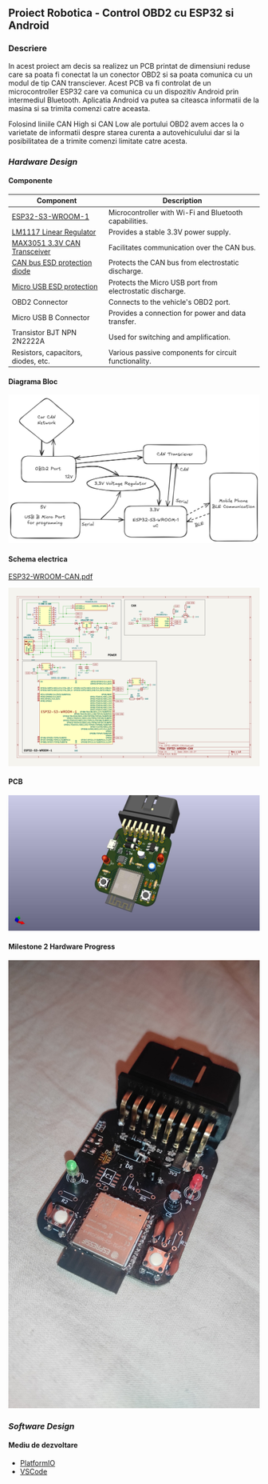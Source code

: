 ## Proiect Robotica - Control OBD2 cu ESP32 si Android

### Descriere

In acest proiect am decis sa realizez un PCB printat de dimensiuni reduse care sa poata fi conectat la un conector OBD2 si sa poata comunica cu un modul de tip CAN transciever. Acest PCB va fi controlat de un microcontroller ESP32 care va comunica cu un dispozitiv Android prin intermediul Bluetooth. Aplicatia Android va putea sa citeasca informatii de la masina si sa trimita comenzi catre aceasta.

Folosind liniile CAN High si CAN Low ale portului OBD2 avem acces la o varietate de informatii despre starea curenta a autovehiculului dar si la posibilitatea de a trimite comenzi limitate catre acesta.

### *Hardware Design*

#### Componente

| **Component**                     | **Description** |  
|-----------------------------------|-----------------|  
| [ESP32-S3-WROOM-1](https://www.espressif.com/sites/default/files/documentation/esp32-s3-wroom-1_wroom-1u_datasheet_en.pdf) | Microcontroller with Wi-Fi and Bluetooth capabilities. |  
| [LM1117 Linear Regulator](https://www.ti.com/lit/ds/symlink/lm1117.pdf) | Provides a stable 3.3V power supply. |  
| [MAX3051 3.3V CAN Transceiver](https://www.analog.com/media/en/technical-documentation/data-sheets/max3051.pdf) | Facilitates communication over the CAN bus. |  
| [CAN bus ESD protection diode](https://assets.nexperia.com/documents/data-sheet/PESD2CAN.pdf) | Protects the CAN bus from electrostatic discharge. |  
| [Micro USB ESD protection](https://datasheet.datasheetarchive.com/originals/distributors/Datasheets-DGA26/1842016.pdf) | Protects the Micro USB port from electrostatic discharge. |  
| OBD2 Connector                     | Connects to the vehicle's OBD2 port. |  
| Micro USB B Connector              | Provides a connection for power and data transfer. |  
| Transistor BJT NPN 2N2222A         | Used for switching and amplification. |  
| Resistors, capacitors, diodes, etc. | Various passive components for circuit functionality. |  

#### Diagrama Bloc

![OBD2 Block Diagram](./res/OBD2-Block-Diagram.png)

#### Schema electrica

[ESP32-WROOM-CAN.pdf](./res/ESP32-WROOM-CAN.pdf)

![ESP32-WROOM-CAN](./res/ESP32-WROOM-CAN.png)

#### PCB

![PCB](./res/ESP32-WROOM-CAN.jpg)

#### Milestone 2 Hardware Progress

![Milestone 2](./res/Milestone2.jpg)

### *Software Design*

#### Mediu de dezvoltare

- [PlatformIO](https://platformio.org/)
- [VSCode](https://code.visualstudio.com/)